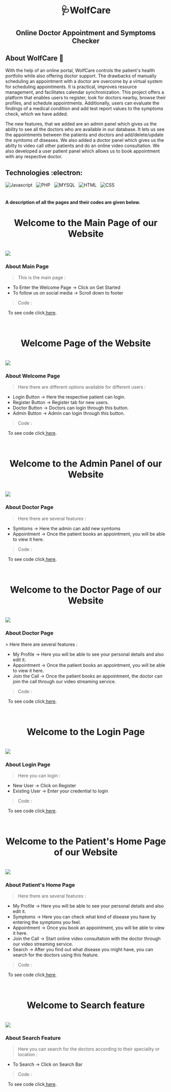 <h1 align="center"> 🩺WolfCare </h1>
 
<h2 align="center"> Online Doctor Appointment and Symptoms Checker </h1>

<h2 id = "overview"> About WolfCare 🤘 </h2>

With the help of an online portal, WolfCare controls the patient's health portfolio while also offering doctor support. The drawbacks of manually scheduling an appointment with a doctor are overcome by a virtual system for scheduling appointments. It is practical, improves resource management, and facilitates calendar synchronization. This project offers a platform that enables users to register, look for doctors nearby, browse their profiles, and schedule appointments. Additionally, users can evaluate the findings of a medical condition and add test report values to the symptoms check, which we have added.

The new features, that we added are an admin panel which gives us the ability to see all the doctors who are available in our database. It lets us see the appointments between the patients and doctors and add/delete/update the symtoms of diseases. We also added a doctor panel which gives us the abilty to video call other patients and do an online video consultation. We also developed a user patient panel which allows us to book appointment with any respective doctor.


<h2 id = "tech"> Technologies :electron: </h2>

![Javascript](https://img.shields.io/badge/javascript-%2320232a.svg?style=for-the-badge&logo=javascript&logoColor=%2361DAFB) &nbsp; ![PHP](https://img.shields.io/badge/php-%2320232a.svg?style=for-the-badge&logo=php&logoColor=%2361DAFB) &nbsp; ![MYSQL](https://img.shields.io/badge/mysql-%2320232a.svg?style=for-the-badge&logo=mysql&logoColor=%2361DAFB) &nbsp; ![HTML](https://img.shields.io/badge/html-%2320232a.svg?style=for-the-badge&logo=html&logoColor=%2361DAFB) &nbsp; ![CSS](https://img.shields.io/badge/css-%2320232a.svg?style=for-the-badge&logo=css&logoColor=%2361DAFB)
<br>
<br>

<h4> A description of all the pages and their codes are given below.</h4>


<h1 align="center"> Welcome to the Main Page of our Website </h1>
<br>

<img src="/documentation/main.png">

<h3> About Main Page </h2>

> This is the main page : 
<ul>
  <li> To Enter the Welcome Page &rarr; Click on Get Started </li>
  <li> To follow us on social media &rarr; Scroll down to footer </li>
</ul>

> Code :
<p></p>
&nbsp;   To see code click<a href="https://github.com/divyagiridhar/SE-Group-25-WolfCare/blob/main/code/wolfcare-main/html/main.html"> here</a>.

&nbsp;
<h1 align="center"> Welcome Page of the Website </h1>
<br>

<img src="/documentation/Welcome Page.png"> 

<h3> About Welcome Page </h2>

> Here there are different options available for different users : 
<ul>
  <li> Login Button &rarr; Here the respective patient can login. </li>
  <li> Register Button &rarr; Register tab for new users. </li>
  <li> Doctor Button &rarr; Doctors can login through this button. </li>
  <li> Admin Button &rarr; Admin can login through this button. </li>
</ul>

> Code :
<p></p>
&nbsp;   To see code click<a href="https://github.com/divyagiridhar/SE-Group-25-WolfCare/blob/main/code/wolfcare-main/html/login-options.html"> here</a>.



&nbsp;
<h1 align="center"> Welcome to the Admin Panel of our Website </h1>
<br>

<img src="/documentation/admin page.jpeg"> 

<h3> About Doctor Page </h2>

> Here there are several features : 
<ul>
  <li> Symtoms &rarr; Here the admin can add new symtoms </li>
  <li> Appointment &rarr; Once the patient books an appointment, you will be able to view it here. </li>
</ul>

> Code :
<p></p>
&nbsp;   To see code click<a href="https://github.com/divyagiridhar/SE-Group-25-WolfCare/blob/main/code/wolfcare-main/php/temp_homepage2.php"> here</a>.



&nbsp;
<h1 align="center"> Welcome to the Doctor Page of our Website </h1>
<br>

<img src="/images/new images/doctor page.jpeg"> 

<h3> About Doctor Page </h2>
> Here there are several features : 
<ul>
  <li> My Profile &rarr; Here you will be able to see your personal details and also edit it. </li>
  <li> Appointment &rarr; Once the patient books an appointment, you will be able to view it here. </li>
  <li> Join the Call &rarr; Once the patient books an appointment, the doctor can join the call through our video streaming service. </li>
</ul>

> Code :
<p></p>
&nbsp;   To see code click<a href="https://github.com/divyagiridhar/SE-Group-25-WolfCare/blob/main/code/wolfcare-main/php/temp_homepage2.php"> here</a>.



&nbsp;
<h1 align="center"> Welcome to the Login Page </h1>
<br>

<img src="/documentation/login.png">

<h3> About Login Page </h2>

> Here you can login : 
<ul>
  <li> New User &rarr; Click on Register </li>
  <li> Existing User &rarr; Enter your credential to login </li>
</ul>

> Code :
<p></p>
&nbsp;   To see code click<a href="https://github.com/divyagiridhar/SE-Group-25-WolfCare/blob/main/code/wolfcare-main/html/login.html"> here</a>.



&nbsp;
<h1 align="center"> Welcome to the Patient's Home Page of our Website </h1>
<br>

<img src="/documentation/User Home Page.png">

<h3> About Patient's Home Page </h2>

> Here there are several features : 
<ul>
  <li> My Profile &rarr; Here you will be able to see your personal details and also edit it. </li>
  <li> Symptoms &rarr; Here you can check what kind of disease you have by entering the symptoms you feel. </li>
  <li> Appointment &rarr; Once you book an appointment, you will be able to view it here. </li>
  <li> Join the Call &rarr; Start online video consultatoin with the doctor through our video streaming service. </li>
  <li> Search &rarr; After you find out what disease you might have, you can search for the doctors using this feature. </li>
</ul>

> Code :
<p></p>
&nbsp;   To see code click<a href="https://github.com/divyagiridhar/SE-Group-25-WolfCare/blob/main/code/wolfcare-main/php/temp_homepage2.php"> here</a>.

&nbsp;
<h1 align="center"> Welcome to Search feature </h1>
<br>

<img src="/documentation/Search.jpeg">

<h3> About Search Feature </h2>

> Here you can search for the doctors according to their speciality or location : 
> 
<ul>
  <li> To Search &rarr; Click on Search Bar </li>
</ul>

> Code :
<p></p>
&nbsp;   To see code click<a href="https://github.com/divyagiridhar/SE-Group-25-WolfCare/blob/main/code/wolfcare-main/php/show_appointments.php"> here</a>.

